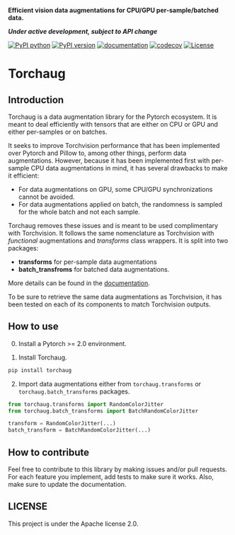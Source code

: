 **Efficient vision data augmentations for CPU/GPU per-sample/batched data.**

***Under active development, subject to API change***

[![PyPI python](https://img.shields.io/pypi/pyversions/torchaug)](https://pypi.org/project/torchaug)
[![PyPI version](https://badge.fury.io/py/torchaug.svg)](https://pypi.org/project/torchaug)
[![documentation](https://img.shields.io/badge/dynamic/json.svg?label=docs&url=https%3A%2F%2Fpypi.org%2Fpypi%2Ftorchaug%2Fjson&query=%24.info.version&colorB=brightgreen)](https://torchaug.readthedocs.io/en/latest/)
[![codecov](https://codecov.io/gh/juliendenize/torchaug/branch/main/graph/badge.svg?token=CA266XDW8D)](https://codecov.io/gh/juliendenize/torchaug)
[![License](https://img.shields.io/badge/License-Apache%202.0-blue.svg)](LICENSE)

<!-- start doc -->

# Torchaug

## Introduction

Torchaug is a data augmentation library for the Pytorch ecosystem. It is meant to deal efficiently with tensors that are either on CPU or GPU and either per-samples or on batches.

It seeks to improve Torchvision performance that has been implemented over Pytorch and Pillow to, among other things, perform data augmentations. However, because it has been implemented first with per-sample CPU data augmentations in mind, it has several drawbacks to make it efficient:

- For data augmentations on GPU, some CPU/GPU synchronizations cannot be avoided.
- For data augmentations applied on batch, the randomness is sampled for the whole batch and not each sample.

Torchaug removes these issues and is meant to be used complimentary with Torchvision. It follows the same nomenclature as Torchvision with *functional* augmentations and *transforms* class wrappers. It is split into two packages:
- **transforms** for per-sample data augmentations
- **batch_transfroms** for batched data augmentations.

More details can be found in the [documentation](https://torchaug.readthedocs.io/en/latest/).

To be sure to retrieve the same data augmentations as Torchvision, it has been tested on each of its components to match Torchvision outputs.

## How to use

0. Install a Pytorch >= 2.0 environment.

1. Install Torchaug.

```bash
pip install torchaug
```

2. Import data augmentations either from `torchaug.transforms` or `torchaug.batch_transforms` packages.

```python
from torchaug.transforms import RandomColorJitter
from torchaug.batch_transforms import BatchRandomColorJitter

transform = RandomColorJitter(...)
batch_transform = BatchRandomColorJitter(...)
```

## How to contribute

Feel free to contribute to this library by making issues and/or pull requests. For each feature you implement, add tests to make sure it works. Also, make sure to update the documentation.

## LICENSE

This project is under the Apache license 2.0.

<!-- end doc -->
